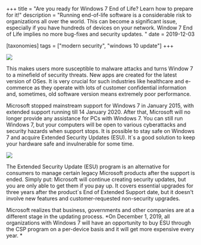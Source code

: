 +++
title = "Are you ready for Windows 7 End of Life? Learn how to prepare for it!"
description = "Running end-of-life software is a considerable risk to organizations all over the world. This can become a significant issue, especially if you have hundreds of devices on your network. Window 7 End of Life implies no more bug-fixes and security updates. "
date = 2019-12-03

[taxonomies]
tags = ["modern security", "windows 10 update"]
+++


![](https://o365hq.com/images/611.jpg)

This makes users more susceptible to malware attacks and turns Window 7
to a minefield of security threats. New apps are created for the latest
version of OSes. It is very crucial for such industries like healthcare
and e-commerce as they operate with lots of customer confidential
information and, sometimes, old software version means extremely poor
performance.

Microsoft stopped mainstream support for Windows 7 in January 2015, with
extended support running till 14 January 2020. After that, Microsoft
will no longer provide any assistance for PCs with Windows 7. You can
still run Windows 7, but your computers will be open to various
cyberattacks and security hazards when support stops. It is possible to
stay safe on Windows 7 and acquire Extended Security Updates
(ESU). It\`s a good solution to keep your hardware safe and
invulnerable for some time.

![](https://o365hq.com/images/612.png)

The Extended Security Update (ESU) program is an alternative
for consumers to manage certain legacy Microsoft products after the
support is ended. Simply put: Microsoft will continue creating security
updates, but you are only able to get them if you pay up. It covers 
essential upgrades for three years after the product\`s End of Extended
Support date, but it doesn't involve new features and customer-requested
non-security upgrades.

Microsoft realizes that business, governments and other companies are at
a different stage in the updating process. \*On December 1, 2019, all
organizations with Windows 7 will have an opportunity to buy
ESU through the CSP program on a per-device basis and
it will get more expensive every year. \*
